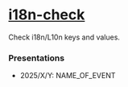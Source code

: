 # [i18n-check](https://github.com/activist-org/slides/tree/main/i18n_check)

Check i18n/L10n keys and values.

### Presentations

- 2025/X/Y: NAME_OF_EVENT
